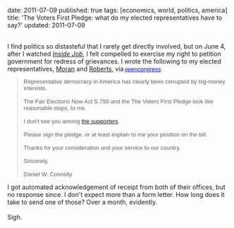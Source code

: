 date: 2011-07-09
published: true
tags: [economics, world, politics, america]
title: 'The Voters First Pledge: what do my elected representatives have to say?'
updated: 2011-07-09


<br />
<div>
I find politics so distasteful that I rarely get directly involved, but on June 4, after I watched <i><a href="http://en.wikipedia.org/wiki/Inside_Job_(film)">Inside Job</a>, </i>I felt compelled to exercise my right to petition government for redress of grievances. I wrote the following to my elected representatives, <a href="http://fairelectionsnow.org/jerry-moran?goal=7718">Moran</a> and <a href="http://www.opencongress.org/people/show/300083_Pat_Roberts">Roberts</a>, via<span class="Apple-style-span" style="font-family: arial, sans-serif; font-size: x-small;"><span class="Apple-style-span" style="border-collapse: collapse;">&nbsp;</span></span><a href="http://www.opencongress.org/bill/112-s750/show" style="border-collapse: collapse; color: #0000cc; font-family: arial, sans-serif; font-size: 13px;" target="_blank">opencongress</a><span class="Apple-style-span" style="font-family: arial, sans-serif; font-size: x-small;"><span class="Apple-style-span" style="border-collapse: collapse;">:</span></span></div>
<blockquote style="border-collapse: collapse; font-family: arial, sans-serif; font-size: 13px;">
Representative democracy in America has clearly been corrupted by big-money interests.<br /><br />The Fair Elections Now Act S.750 and the The Voters First Pledge look like reasonable steps, to me.<br /><br />I don't see you among <a href="http://fairelectionsnow.org/progress/7718/candidate/by-state/KS">the supporters</a>.<br /><br />Please sign the pledge, or at least explain to me your position on the bill.<br /><br />Thanks for your consideration and your service to our country.<br /><br />Sincerely,<br /><br />Daniel W. Connolly</blockquote>
I got automated acknowledgement of receipt from both of their offices, but no response since. I don't expect more than a form letter. How long does it take to send one of those? Over a month, evidently.<br />
<br />
Sigh.<br />
<br />